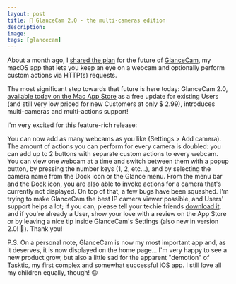 ```yaml
---
layout: post
title: 🚀 GlanceCam 2.0 - the multi-cameras edition
description:
image:
tags: [glancecam]
---
```


About a month ago, I [shared the plan](https://www.cdf1982.com/blog/2018/4/7/glancecam-13-and-the-road-ahead) for the future of [GlanceCam](https://www.cdf1982.com/glancecam), my macOS app that lets you keep an eye on a webcam and optionally perform custom actions via HTTP(s) requests. 

The most significant step towards that future is here today: GlanceCam 2.0, [available today on the Mac App Store](https://itunes.apple.com/us/app/glancecam-ip-webcam-viewer/id1360797896?l=it&ls=1&mt=12) as a free update for existing Users (and still very low priced for new Customers at only $ 2.99), introduces multi-cameras and multi-actions support!

I'm very excited for this feature-rich release:

You can now add as many webcams as you like (Settings > Add camera).
The amount of actions you can perform for every camera is doubled: you can add up to 2 buttons with separate custom actions to every webcam.
You can view one webcam at a time and switch between them with a popup button, by pressing the number keys (1, 2, etc...), and by selecting the camera name from the Dock icon or the Glance menu.
From the menu bar and the Dock icon, you are also able to invoke actions for a camera that's currently not displayed.
On top of that, a few bugs have been squashed.
I'm trying to make GlanceCam the best IP camera viewer possible, and Users' support helps a lot; if you can, please tell your techie friends [download it](https://itunes.apple.com/us/app/glancecam-ip-webcam-viewer/id1360797896?l=it&ls=1&mt=12), and if you're already a User, show your love with a review on the App Store or by leaving a nice tip inside GlanceCam's Settings (also new in version 2.0! 🤑). Thank you!

P.S. On a personal note, GlanceCam is now my most important app and, as it deserves, it is now displayed on the home page... I'm very happy to see a new product grow, but also a little sad for the apparent "demotion" of [Tasktic](https://www.cdf1982.com/tasktic), my first complex and somewhat successful iOS app. I still love all my children equally, though! 😉